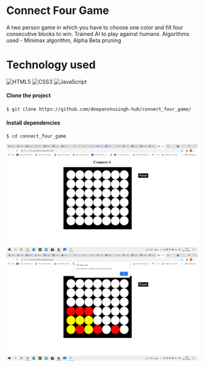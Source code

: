 # Connect Four Game

A two person game in which you have to choose one color and fill four consecutive blocks to win. Trained AI to play against humans.
Algorithms used - Minimax algorithm, Alpha Beta pruning


# Technology used

![HTML5](https://img.shields.io/badge/html5-%23E34F26.svg?style=for-the-badge&logo=html5&logoColor=white)
![CSS3](https://img.shields.io/badge/css3-%231572B6.svg?style=for-the-badge&logo=css3&logoColor=white)
![JavaScript](https://img.shields.io/badge/javascript-%23323330.svg?style=for-the-badge&logo=javascript&logoColor=%23F7DF1E)


#### Clone the project

```
$ git clone https://github.com/deepanshusingh-hub/connect_four_game/
```

#### Install dependencies

```
$ cd connect_four_game

```

![Demo Images](ss1.png)
![Demo Images](ss2.png)
